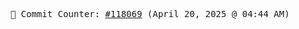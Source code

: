 <p align="center">
    <samp>
        📮 Commit Counter: <a href="https://github.com/Javascript-void0/Javascript-void0/commits/main">#118069</a> (April 20, 2025 @ 04:44 AM)
    </samp>
</p>